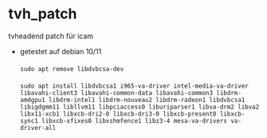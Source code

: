 # tvh_patch
tvheadend patch für icam
- getestet auf debian 10/11 <br><br>
`sudo apt remove libdvbcsa-dev`<br><br>
`sudo apt install libdvbcsa1 i965-va-driver intel-media-va-driver libavahi-client3 libavahi-common-data libavahi-common3 libdrm-amdgpu1 libdrm-intel1 libdrm-nouveau2 libdrm-radeon1 libdvbcsa1 libigdgmm11 libllvm11 libpciaccess0 liburiparser1 libva-drm2 libva2 libx11-xcb1 libxcb-dri2-0 libxcb-dri3-0 libxcb-present0 libxcb-sync1 libxcb-xfixes0 libxshmfence1 libz3-4 mesa-va-drivers va-driver-all`<br>


